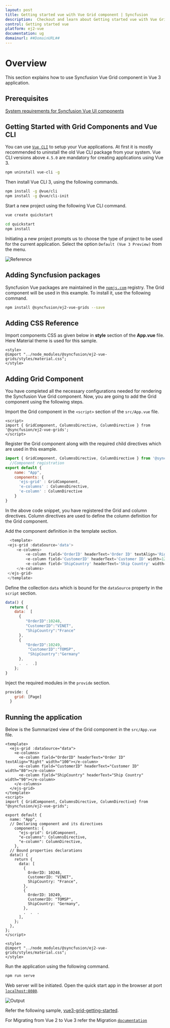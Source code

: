 ```yaml
---
layout: post
title: Getting started vue with Vue Grid component | Syncfusion
description:  Checkout and learn about Getting started vue with Vue Grid component of Syncfusion Essential JS 2 and more details.
control: Getting started vue 
platform: ej2-vue
documentation: ug
domainurl: ##DomainURL##
---
```


# Overview

This section explains how to use Syncfusion Vue Grid component in Vue 3 application.

## Prerequisites

[System requirements for Syncfusion Vue UI components](https://ej2.syncfusion.com/vue/documentation/system-requirements/)

## Getting Started with Grid Components and Vue CLI

You can use [`Vue CLI`](https://github.com/vuejs/vue-cli) to setup your Vue applications.
At first it is mostly recommended to uninstall the old Vue CLI package from your system. Vue CLI versions above `4.5.0` are mandatory for creating applications using Vue 3.

```bash
npm uninstall vue-cli -g
```

Then install Vue CLI 3, using the following commands.

```bash
npm install -g @vue/cli
npm install -g @vue/cli-init
```

Start a new project using the following Vue CLI command.

```bash
vue create quickstart

cd quickstart
npm install

```

Initiating a new project prompts us to choose the type of project to be used for the current application. Select the option `Default (Vue 3 Preview)` from the menu.

![Reference](images/vue3-terminal.png)

## Adding Syncfusion packages

Syncfusion Vue packages are maintained in the [`npmjs.com`](https://www.npmjs.com/~syncfusionorg) registry. The Grid component will be used in this example. To install it, use the following command.

```bash
npm install @syncfusion/ej2-vue-grids --save
```

## Adding CSS Reference

Import components CSS as given below in **style** section of the **App.vue** file. Here Material theme is used for this sample.

```
<style>
@import "../node_modules/@syncfusion/ej2-vue-grids/styles/material.css";
</style>
```

## Adding Grid Component

You have completed all the necessary configurations needed for rendering the Syncfusion Vue Grid component. Now, you are going to add the Grid component using the following steps.

Import the Grid component in the `<script>` section of the `src/App.vue` file.

   ```
   <script>
   import { GridComponent, ColumnsDirective, ColumnDirective } from '@syncfusion/ej2-vue-grids';
   </script>

   ```

Register the Grid component along with the required child directives which are used in this example.

```js
import { GridComponent, ColumnsDirective, ColumnDirective } from '@syncfusion/ej2-vue-grids';
  //Component registration
export default {
    name: "App",
    components: {
      'ejs-grid' : GridComponent,
      'e-columns' : ColumnsDirective,
      'e-column' : ColumnDirective
    }
}
```

In the above code snippet, you have registered the Grid and column directives. Column directives are used to define the column definition for the Grid component.

Add the component definition in the template section.

```ts
  <template>
 <ejs-grid :dataSource='data'>
     <e-columns>
         <e-column field='OrderID' headerText='Order ID' textAlign='Right'  width=100></e-column>
         <e-column field='CustomerID' headerText='Customer ID' width=120></e-column>
         <e-column field='ShipCountry' headerText='Ship Country' width=150></e-column>
     </e-columns>
 </ejs-grid>
 </template>

 ```

Define the collection `data` which is bound for the `dataSource` property in the `script` section.

```js
data() {
  return {
    data:  [
      {
         "OrderID":10248,
         "CustomerID":"VINET",
         "ShipCountry":"France"
      },
      {
         "OrderID":10249,
          "CustomerID":"TOMSP",
          "ShipCountry":"Germany"
      },
      .  .  .]
    };
}

```

Inject the required modules in the `provide` section.

```js
provide: {
    grid: [Page]
  }
```

## Running the application

Below is the Summarized view of the Grid component in the `src/App.vue` file.

```
<template>
  <ejs-grid :dataSource="data">
    <e-columns>
      <e-column field="OrderID" headerText="Order ID" textAlign="Right" width="100"></e-column>
      <e-column field="CustomerID" headerText="Customer ID"  width="80"></e-column>
      <e-column field="ShipCountry" headerText="Ship Country" width="90"></e-column>
    </e-columns>
  </ejs-grid>
</template>
<script>
import { GridComponent, ColumnsDirective, ColumnDirective} from "@syncfusion/ej2-vue-grids";

export default {
  name: "App",
  // Declaring component and its directives
    components: {
      "ejs-grid": GridComponent,
      "e-columns": ColumnsDirective,
      "e-column": ColumnDirective,
    },
  // Bound properties declarations
  data() {
    return {
      data: [
        {
          OrderID: 10248,
          CustomerID: "VINET",
          ShipCountry: "France",
        },
        {
          OrderID: 10249,
          CustomerID: "TOMSP",
          ShipCountry: "Germany",
        },
        .  .  .
      ],
    };
  },
};
</script>

<style>
@import "../node_modules/@syncfusion/ej2-vue-grids/styles/material.css";
</style>
```

Run the application using the following command.

```bash
npm run serve
```

Web server will be initiated. Open the quick start app in the browser at port [`localhost:8080`](http://localhost:8080/).

![Output](images/Vue3-grid-demo.PNG)

Refer the following sample, [vue3-grid-getting-started](https://github.com/SyncfusionExamples/EJ2-Vue3-gettingstarted).

For Migrating from Vue 2 to Vue 3 refer the Migration [`documentation`](https://ej2.syncfusion.com/vue/documentation/getting-started/vue3-tutorial/#migration-from-vue-2-to-vue-3)
